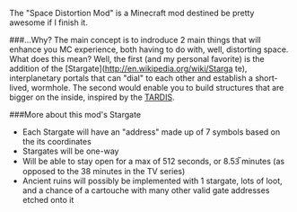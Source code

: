The "Space Distortion Mod" is a Minecraft mod destined be pretty awesome if I finish it.

###...Why?
The main concept is to indroduce 2 main things that will enhance you MC experience, both having to do with, well, distorting space. What does this
mean? Well, the first (and my personal favorite) is the addition of the [Stargate](http://en.wikipedia.org/wiki/Starga
te), interplanetary portals that can "dial" to each other and establish a short-lived, wormhole. The second would enable you to build structures
that are bigger on the inside, inspired by the [TARDIS](http://en.wikipedia.org/wiki/TARDIS).

###More about this mod's Stargate
- Each Stargate will have an "address" made up of 7 symbols based on the its coordinates
- Stargates will be one-way
- Will be able to stay open for a max of 512 seconds, or 8.53̅ minutes (as opposed to the 38 minutes in the TV series)
- Ancient ruins will possibly be implemented with 1 stargate, lots of loot, and a chance of a cartouche with many other valid gate addresses
etched onto it